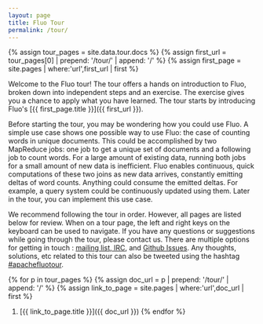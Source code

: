 ```yaml
---
layout: page
title: Fluo Tour
permalink: /tour/
---
```


{% assign tour_pages = site.data.tour.docs %}
{% assign first_url = tour_pages[0] | prepend: '/tour/' | append: '/' %}
{% assign first_page = site.pages | where:'url',first_url | first %}

Welcome to the Fluo tour!  The tour offers a hands on introduction to Fluo, broken down into
independent steps and an exercise.  The exercise gives you a chance to apply what
you have learned.   The tour starts by introducing Fluo's [{{ first_page.title }}]({{ first_url }}).

Before starting the tour, you may be wondering how you could use Fluo. A simple
use case shows one possible way to use Fluo: the case of counting words in
unique documents. This could be accomplished by two MapReduce jobs: one job to
get a unique set of documents and a following job to count words. For a large
amount of existing data, running both jobs for a small amount of new data is
inefficient. Fluo enables continuous, quick computations of these two joins as
new data arrives, constantly emitting deltas of word counts.  Anything could
consume the emitted deltas. For example, a query system could be continuously
updated using them. Later in the tour, you can implement this use case.

We recommend following the tour in order. However, all pages are listed below for review.  When on a
tour page, the left and right keys on the keyboard can be used to navigate.  If you have any
questions or suggestions while going through the tour, please contact us.  There are multiple
options for getting in touch : [mailing list, IRC][contact], and [Github Issues][issues].  Any
thoughts, solutions, etc  related to this tour can also be tweeted using the hashtag
[#apachefluotour][aft].


{% for p in tour_pages %}
  {% assign doc_url = p | prepend: '/tour/' | append: '/' %}
  {% assign link_to_page = site.pages | where:'url',doc_url | first %}
  1. [{{ link_to_page.title }}]({{ doc_url }})
{% endfor %}

[contact]: /contactus/
[issues]: https://github.com/apache/fluo-website/issues
[aft]: https://twitter.com/hashtag/apachefluotour
